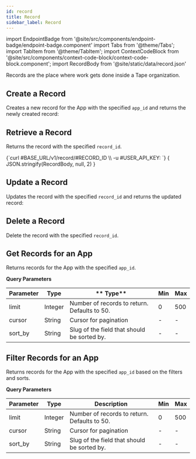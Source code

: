 ```yaml
---
id: record
title: Record
sidebar_label: Record
---
```


import EndpointBadge from '@site/src/components/endpoint-badge/endpoint-badge.component'
import Tabs from '@theme/Tabs';
import TabItem from '@theme/TabItem';
import ContextCodeBlock from '@site/src/components/context-code-block/context-code-block.component';
import RecordBody from '@site/static/data/record.json'

Records are the place where work gets done inside a Tape organization.

## Create a Record

<EndpointBadge method="POST" url="https://api.tapeapp.com/v1/record/app/{app_id}" />

Creates a new record for the App with the specified `app_id` and returns the newly created record:

## Retrieve a Record

<EndpointBadge method="GET" url="https://api.tapeapp.com/v1/record/{record_id}" />

Returns the record with the specified `record_id`.

<Tabs>
<TabItem value="curl" label="cURL">
<ContextCodeBlock language="shell" title='➡️      Request'>
{`curl #BASE_URL/v1/record/#RECORD_ID  \\
  -u #USER_API_KEY:
`}
</ContextCodeBlock>
</TabItem>
</Tabs>

<ContextCodeBlock language="shell" title='⬅️      Response'>
{ JSON.stringify(RecordBody, null, 2) }
</ContextCodeBlock>

## Update a Record

<EndpointBadge method="PUT" url="https://api.tapeapp.com/v1/record/{record_id}" />

Updates the record with the specified `record_id` and returns the updated record:

## Delete a Record

<EndpointBadge method="DELETE" url="https://api.tapeapp.com/v1/record/{record_id}" />

Delete the record with the specified `record_id`.

## Get Records for an App

<EndpointBadge method="GET" url="https://api.tapeapp.com/v1/record/app/{app_id}" />

Returns records for the App with the specified `app_id`.

**Query Parameters**

| Parameter | Type    | ** Type**                                    | Min | Max |
| --------- | ------- | -------------------------------------------- | --- | --- |
| limit     | Integer | Number of records to return. Defaults to 50. | 0   | 500 |
| cursor    | String  | Cursor for pagination                        | -   | -   |
| sort_by   | String  | Slug of the field that should be sorted by.  | -   | -   |

## Filter Records for an App

<EndpointBadge method="POST" url="https://api.tapeapp.com/v1/record/app/{app_id}/filter" />

Returns records for the App with the specified `app_id` based on the filters and sorts.

**Query Parameters**

| Parameter | Type    | Description                                  | Min | Max |
| --------- | ------- | -------------------------------------------- | --- | --- |
| limit     | Integer | Number of records to return. Defaults to 50. | 0   | 500 |
| cursor    | String  | Cursor for pagination                        | -   | -   |
| sort_by   | String  | Slug of the field that should be sorted by.  | -   | -   |
